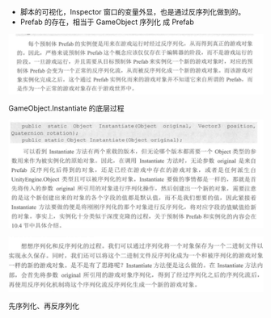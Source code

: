 


- 脚本的可视化，Inspector 窗口的变量外显，也是通过反序列化做到的。
- Prefab 的存在，相当于 GameObject 序列化 成 Prefab

![](../../myMd/pic.res/20220430164724.png)  


GameObject.Instantiate 的底层过程

![](../../myMd/pic.res/20220430165338.png)  


![](../../myMd/pic.res/20220430171946.png)  

先序列化、再反序列化